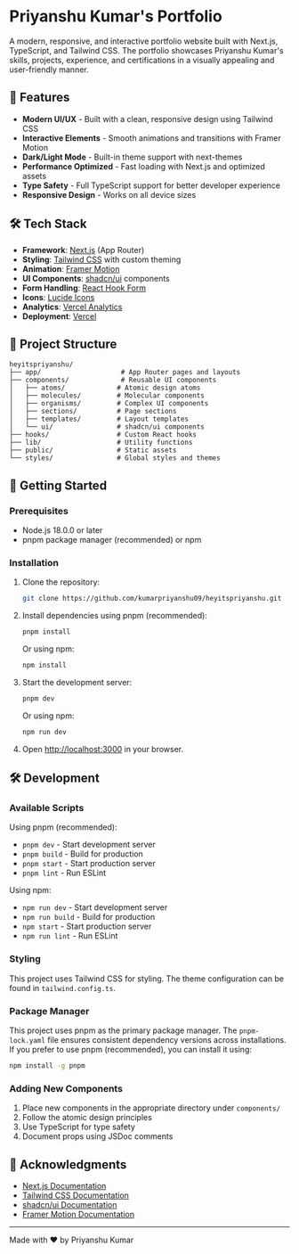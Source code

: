 # Priyanshu Kumar's Portfolio

A modern, responsive, and interactive portfolio website built with Next.js, TypeScript, and Tailwind CSS. The portfolio showcases Priyanshu Kumar's skills, projects, experience, and certifications in a visually appealing and user-friendly manner.

## 🚀 Features

- **Modern UI/UX** - Built with a clean, responsive design using Tailwind CSS
- **Interactive Elements** - Smooth animations and transitions with Framer Motion
- **Dark/Light Mode** - Built-in theme support with next-themes
- **Performance Optimized** - Fast loading with Next.js and optimized assets
- **Type Safety** - Full TypeScript support for better developer experience
- **Responsive Design** - Works on all device sizes

## 🛠️ Tech Stack

- **Framework**: [Next.js](https://nextjs.org/) (App Router)
- **Styling**: [Tailwind CSS](https://tailwindcss.com/) with custom theming
- **Animation**: [Framer Motion](https://www.framer.com/motion/)
- **UI Components**: [shadcn/ui](https://ui.shadcn.com/) components
- **Form Handling**: [React Hook Form](https://react-hook-form.com/)
- **Icons**: [Lucide Icons](https://lucide.dev/)
- **Analytics**: [Vercel Analytics](https://vercel.com/analytics)
- **Deployment**: [Vercel](https://vercel.com/)

## 📁 Project Structure

```
heyitspriyanshu/
├── app/                    # App Router pages and layouts
├── components/             # Reusable UI components
│   ├── atoms/             # Atomic design atoms
│   ├── molecules/         # Molecular components
│   ├── organisms/         # Complex UI components
│   ├── sections/          # Page sections
│   ├── templates/         # Layout templates
│   └── ui/                # shadcn/ui components
├── hooks/                 # Custom React hooks
├── lib/                   # Utility functions
├── public/                # Static assets
└── styles/                # Global styles and themes
```

## 🚀 Getting Started

### Prerequisites

- Node.js 18.0.0 or later
- pnpm package manager (recommended) or npm

### Installation

1. Clone the repository:
   ```bash
   git clone https://github.com/kumarpriyanshu09/heyitspriyanshu.git
   ```

2. Install dependencies using pnpm (recommended):
   ```bash
   pnpm install
   ```
   
   Or using npm:
   ```bash
   npm install
   ```

3. Start the development server:
   ```bash
   pnpm dev
   ```
   
   Or using npm:
   ```bash
   npm run dev
   ```

4. Open [http://localhost:3000](http://localhost:3000) in your browser.

## 🛠️ Development

### Available Scripts

Using pnpm (recommended):
- `pnpm dev` - Start development server
- `pnpm build` - Build for production
- `pnpm start` - Start production server
- `pnpm lint` - Run ESLint

Using npm:
- `npm run dev` - Start development server
- `npm run build` - Build for production
- `npm start` - Start production server
- `npm run lint` - Run ESLint

### Styling

This project uses Tailwind CSS for styling. The theme configuration can be found in `tailwind.config.ts`.

### Package Manager

This project uses pnpm as the primary package manager. The `pnpm-lock.yaml` file ensures consistent dependency versions across installations. If you prefer to use pnpm (recommended), you can install it using:

```bash
npm install -g pnpm
```

### Adding New Components

1. Place new components in the appropriate directory under `components/`
2. Follow the atomic design principles
3. Use TypeScript for type safety
4. Document props using JSDoc comments


## 🙏 Acknowledgments

- [Next.js Documentation](https://nextjs.org/docs)
- [Tailwind CSS Documentation](https://tailwindcss.com/docs)
- [shadcn/ui Documentation](https://ui.shadcn.com/docs)
- [Framer Motion Documentation](https://www.framer.com/motion/)

---

Made with ❤️ by Priyanshu Kumar

